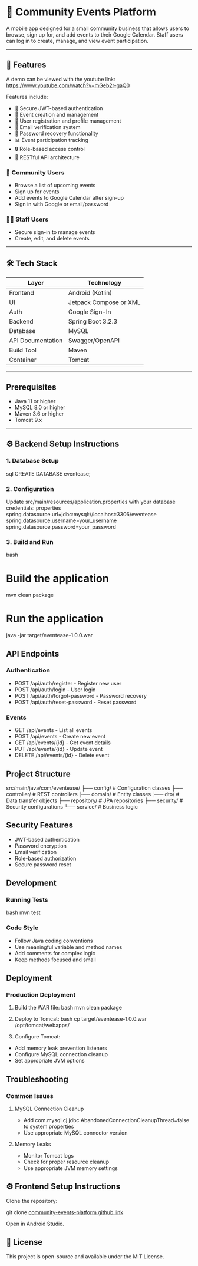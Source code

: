 # 📅 Community Events Platform

A mobile app designed for a small community business that allows users to browse, sign up for, and add events to their Google Calendar. Staff users can log in to create, manage, and view event participation.

---

## 🚀 Features

A demo can be viewed with the youtube link: https://www.youtube.com/watch?v=mGeb2r-gaQ0

Features include:

- 🔐 Secure JWT-based authentication
- 📅 Event creation and management
- 👥 User registration and profile management
- 📧 Email verification system
- 🔄 Password recovery functionality
- 📊 Event participation tracking
- 🔒 Role-based access control
- 📱 RESTful API architecture
  

### 👥 Community Users
- Browse a list of upcoming events
- Sign up for events 
- Add events to Google Calendar after sign-up
- Sign in with Google or email/password

### 👩‍💼 Staff Users
- Secure sign-in to manage events
- Create, edit, and delete events

---

## 🛠 Tech Stack

| Layer        | Technology            |
|-------------|------------------------|
| Frontend    | Android (Kotlin)       |
| UI          | Jetpack Compose or XML |
| Auth        | Google Sign-In |
| Backend     | Spring Boot 3.2.3    |
| Database     | MySQL   |
| API Documentation    | Swagger/OpenAPI    |
| Build Tool     | Maven    |
| Container| Tomcat    |

---

## Prerequisites
- Java 11 or higher
- MySQL 8.0 or higher
- Maven 3.6 or higher
- Tomcat 9.x

---

## ⚙️ Backend Setup Instructions

### 1. Database Setup
sql
CREATE DATABASE eventease;


### 2. Configuration
Update src/main/resources/application.properties with your database credentials:
properties
spring.datasource.url=jdbc:mysql://localhost:3306/eventease
spring.datasource.username=your_username
spring.datasource.password=your_password


### 3. Build and Run
bash
# Build the application
mvn clean package

# Run the application
java -jar target/eventease-1.0.0.war

## API Endpoints

### Authentication
- POST /api/auth/register - Register new user
- POST /api/auth/login - User login
- POST /api/auth/forgot-password - Password recovery
- POST /api/auth/reset-password - Reset password

### Events
- GET /api/events - List all events
- POST /api/events - Create new event
- GET /api/events/{id} - Get event details
- PUT /api/events/{id} - Update event
- DELETE /api/events/{id} - Delete event

## Project Structure

src/main/java/com/eventease/
├── config/          # Configuration classes
├── controller/      # REST controllers
├── domain/         # Entity classes
├── dto/            # Data transfer objects
├── repository/     # JPA repositories
├── security/       # Security configurations
└── service/        # Business logic


## Security Features
- JWT-based authentication
- Password encryption
- Email verification
- Role-based authorization
- Secure password reset

## Development

### Running Tests
bash
mvn test


### Code Style
- Follow Java coding conventions
- Use meaningful variable and method names
- Add comments for complex logic
- Keep methods focused and small

## Deployment

### Production Deployment
1. Build the WAR file:
bash
mvn clean package


2. Deploy to Tomcat:
bash
cp target/eventease-1.0.0.war /opt/tomcat/webapps/

3. Configure Tomcat:
- Add memory leak prevention listeners
- Configure MySQL connection cleanup
- Set appropriate JVM options

## Troubleshooting

### Common Issues
1. MySQL Connection Cleanup
   - Add com.mysql.cj.jdbc.AbandonedConnectionCleanupThread=false to system properties
   - Use appropriate MySQL connector version

2. Memory Leaks
   - Monitor Tomcat logs
   - Check for proper resource cleanup
   - Use appropriate JVM memory settings
  
## ⚙️ Frontend Setup Instructions

Clone the repository:

git clone [community-events-platform github link](https://github.com/Emman77240/events_platform/tree/main/frontend)

Open in Android Studio.



## 📝 License
This project is open-source and available under the MIT License.



